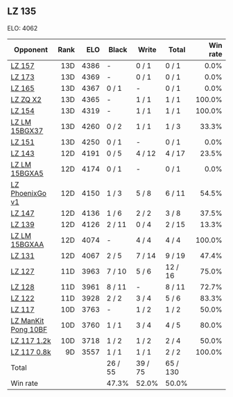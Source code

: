 ## LZ 135 ##

ELO: 4062

Opponent | Rank | ELO | Black | Write | Total | Win rate
---------|-----:|----:|-------|-------|-------|-------:
[LZ 157](LZ%20157.md) | 13D | 4386 | - | 0 / 1 | 0 / 1 | 0.0%
[LZ 173](LZ%20173.md) | 13D | 4369 | - | 0 / 1 | 0 / 1 | 0.0%
[LZ 165](LZ%20165.md) | 13D | 4367 | 0 / 1 | - | 0 / 1 | 0.0%
[LZ ZQ X2](LZ%20ZQ%20X2.md) | 13D | 4365 | - | 1 / 1 | 1 / 1 | 100.0%
[LZ 154](LZ%20154.md) | 13D | 4319 | - | 1 / 1 | 1 / 1 | 100.0%
[LZ LM 15BGX37](LZ%20LM%2015BGX37.md) | 13D | 4260 | 0 / 2 | 1 / 1 | 1 / 3 | 33.3%
[LZ 151](LZ%20151.md) | 13D | 4250 | 0 / 1 | - | 0 / 1 | 0.0%
[LZ 143](LZ%20143.md) | 12D | 4191 | 0 / 5 | 4 / 12 | 4 / 17 | 23.5%
[LZ LM 15BGXA5](LZ%20LM%2015BGXA5.md) | 12D | 4174 | 0 / 1 | - | 0 / 1 | 0.0%
[LZ PhoenixGo v1](LZ%20PhoenixGo%20v1.md) | 12D | 4150 | 1 / 3 | 5 / 8 | 6 / 11 | 54.5%
[LZ 147](LZ%20147.md) | 12D | 4136 | 1 / 6 | 2 / 2 | 3 / 8 | 37.5%
[LZ 139](LZ%20139.md) | 12D | 4126 | 2 / 11 | 0 / 4 | 2 / 15 | 13.3%
[LZ LM 15BGXAA](LZ%20LM%2015BGXAA.md) | 12D | 4074 | - | 4 / 4 | 4 / 4 | 100.0%
[LZ 131](LZ%20131.md) | 12D | 4067 | 2 / 5 | 7 / 14 | 9 / 19 | 47.4%
[LZ 127](LZ%20127.md) | 11D | 3963 | 7 / 10 | 5 / 6 | 12 / 16 | 75.0%
[LZ 128](LZ%20128.md) | 11D | 3961 | 8 / 11 | - | 8 / 11 | 72.7%
[LZ 122](LZ%20122.md) | 11D | 3928 | 2 / 2 | 3 / 4 | 5 / 6 | 83.3%
[LZ 117](LZ%20117.md) | 10D | 3763 | - | 1 / 2 | 1 / 2 | 50.0%
[LZ ManKit Pong 10BF](LZ%20ManKit%20Pong%2010BF.md) | 10D | 3760 | 1 / 1 | 3 / 4 | 4 / 5 | 80.0%
[LZ 117 1.2k](LZ%20117%201.2k.md) | 10D | 3718 | 1 / 2 | 1 / 2 | 2 / 4 | 50.0%
[LZ 117 0.8k](LZ%20117%200.8k.md) | 9D | 3557 | 1 / 1 | 1 / 1 | 2 / 2 | 100.0%
Total | | | 26 / 55 | 39 / 75 | 65 / 130 | 
Win rate| | | 47.3% | 52.0% | 50.0% | 
